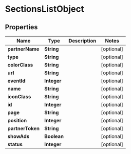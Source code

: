 
# SectionsListObject

## Properties
Name | Type | Description | Notes
------------ | ------------- | ------------- | -------------
**partnerName** | **String** |  |  [optional]
**type** | **String** |  |  [optional]
**colorClass** | **String** |  |  [optional]
**url** | **String** |  |  [optional]
**eventId** | **Integer** |  |  [optional]
**name** | **String** |  |  [optional]
**iconClass** | **String** |  |  [optional]
**id** | **Integer** |  |  [optional]
**page** | **String** |  |  [optional]
**position** | **Integer** |  |  [optional]
**partnerToken** | **String** |  |  [optional]
**showAds** | **Boolean** |  |  [optional]
**status** | **Integer** |  |  [optional]



